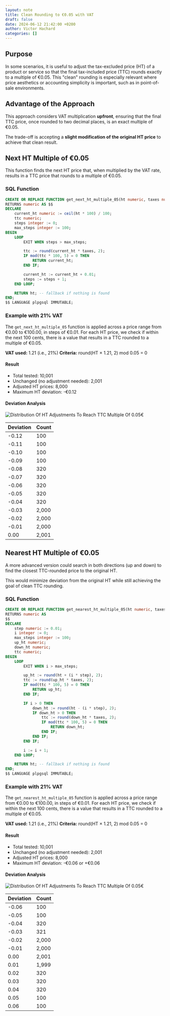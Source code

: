 ```yaml
---
layout: note
title: Clean Rounding to €0.05 with VAT
draft: false
date: 2024-06-12 21:42:00 +0200
author: Victor Hachard
categories: []
---
```


## Purpose

In some scenarios, it is useful to adjust the tax-excluded price (HT) of a product or service so that the final tax-included price (TTC) rounds exactly to a multiple of €0.05. This "clean" rounding is especially relevant where price aesthetics or accounting simplicity is important, such as in point-of-sale environments.

## Advantage of the Approach

This approach considers VAT multiplication **upfront**, ensuring that the final TTC price, once rounded to two decimal places, is an exact multiple of €0.05.

The trade-off is accepting a **slight modification of the original HT price** to achieve that clean result.

## Next HT Multiple of €0.05

This function finds the next HT price that, when multiplied by the VAT rate, results in a TTC price that rounds to a multiple of €0.05.

### SQL Function

```sql
CREATE OR REPLACE FUNCTION get_next_ht_multiple_05(ht numeric, taxes numeric)
RETURNS numeric AS $$
DECLARE
    current_ht numeric := ceil(ht * 100) / 100;
    ttc numeric;
    steps integer := 0;
    max_steps integer := 100;
BEGIN
    LOOP
        EXIT WHEN steps > max_steps;

        ttc := round(current_ht * taxes, 2);
        IF mod(ttc * 100, 5) = 0 THEN
            RETURN current_ht;
        END IF;

        current_ht := current_ht + 0.01;
        steps := steps + 1;
    END LOOP;

    RETURN ht; -- fallback if nothing is found
END;
$$ LANGUAGE plpgsql IMMUTABLE;
```

### Example with 21% VAT

The `get_next_ht_multiple_05` function is applied across a price range from €0.00 to €100.00, in steps of €0.01. For each HT price, we check if within the next 100 cents, there is a value that results in a TTC rounded to a multiple of €0.05.

**VAT used:** 1.21 (i.e., 21%)
**Criteria:** round(HT × 1.21, 2) mod 0.05 = 0

#### Result

* Total tested: 10,001
* Unchanged (no adjustment needed): 2,001 
* Adjusted HT prices: 8,000
* Maximum HT deviation: -€0.12

#### Deviation Analysis

![Distribution Of HT Adjustments To Reach TTC Multiple Of 0.05€]({{site.baseurl}}/res/clean-rounding/next_deviation.png)

| Deviation | Count |
| --------- | ----- |
| -0.12     | 100   |
| -0.11     | 100   |
| -0.10     | 100   |
| -0.09     | 100   |
| -0.08     | 320   |
| -0.07     | 320   |
| -0.06     | 320   |
| -0.05     | 320   |
| -0.04     | 320   |
| -0.03     | 2,000 |
| -0.02     | 2,000 |
| -0.01     | 2,000 |
| 0.00      | 2,001 |

## Nearest HT Multiple of €0.05

A more advanced version could search in both directions (up and down) to find the closest TTC-rounded price to the original HT.

This would minimize deviation from the original HT while still achieving the goal of clean TTC rounding.

### SQL Function

```sql
CREATE OR REPLACE FUNCTION get_nearest_ht_multiple_05(ht numeric, taxes numeric)
RETURNS numeric AS
$$
DECLARE
    step numeric := 0.01;
    i integer := 0;
    max_steps integer := 100;
    up_ht numeric;
    down_ht numeric;
    ttc numeric;
BEGIN
    LOOP
        EXIT WHEN i > max_steps;

        up_ht := round(ht + (i * step), 2);
        ttc := round(up_ht * taxes, 2);
        IF mod(ttc * 100, 5) = 0 THEN
            RETURN up_ht;
        END IF;

        IF i > 0 THEN
            down_ht := round(ht - (i * step), 2);
            IF down_ht > 0 THEN
                ttc := round(down_ht * taxes, 2);
                IF mod(ttc * 100, 5) = 0 THEN
                    RETURN down_ht;
                END IF;
            END IF;
        END IF;

        i := i + 1;
    END LOOP;

    RETURN ht; -- fallback if nothing is found
END;
$$ LANGUAGE plpgsql IMMUTABLE;
```

### Example with 21% VAT

The `get_nearest_ht_multiple_05` function is applied across a price range from €0.00 to €100.00, in steps of €0.01. For each HT price, we check if within the next 100 cents, there is a value that results in a TTC rounded to a multiple of €0.05.

**VAT used:** 1.21 (i.e., 21%)
**Criteria:** round(HT × 1.21, 2) mod 0.05 = 0

#### Result

* Total tested: 10,001
* Unchanged (no adjustment needed): 2,001 
* Adjusted HT prices: 8,000
* Maximum HT deviation: -€0.06 or +€0.06

#### Deviation Analysis

![Distribution Of HT Adjustments To Reach TTC Multiple Of 0.05€]({{site.baseurl}}/res/clean-rounding/nearest_deviation.png)

| Deviation | Count |
| --------- | ----- |
| -0.06     | 100   |
| -0.05     | 100   |
| -0.04     | 320   |
| -0.03     | 321   |
| -0.02     | 2,000 |
| -0.01     | 2,000 |
| 0.00      | 2,001 |
| 0.01      | 1,999 |
| 0.02      | 320   |
| 0.03      | 320   |
| 0.04      | 320   |
| 0.05      | 100   |
| 0.06      | 100   |
